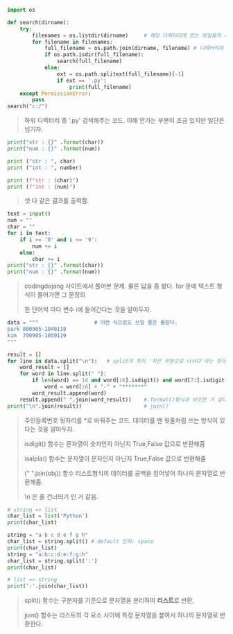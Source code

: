 ```python
import os

def search(dirname):
    try:
        filenames = os.listdir(dirname)		# 해당 디렉터리에 있는 파일들의 리스트를 구함
        for filename in filenames:
            full_filename = os.path.join(dirname, filename)	# 디렉터리와 파일 이름을 이어줌.
            if os.path.isdir(full_filename):
                search(full_filename)
            else:
                ext = os.path.splitext(full_filename)[-1]
                if ext == '.py':
                    print(full_filename)
    except PermissionError:
        pass
search("c:/")
```

> 하위 디렉터리 중 '.py' 검색해주는 코드. 이해 안가는 부분이 조금 있지만 일단은 넘기자.

```python
print("str : {}" .format(char))
print("num : {}" .format(num))

print ("str : ", char)
print ("int : ", number)

print (f"str : {char}")
print (f"int : {num}")
```

> 셋 다 같은 결과를 출력함.

```python
text = input()
num = ""
char = ""
for i in text:
    if i >= '0' and i <= '9':
        num += i
    else:
        char += i
print("str : {}" .format(char))
print("num : {}" .format(num))
```

> codingdojang 사이트에서 풀어본 문제. 물론 답을 좀 봤다. for 문에 텍스트 형식이 들어가면 그 문장의 
>
> 한 단어씩 마다 변수 i에 들어간다는 것을 알아두자.

```python
data = """					# 이런 식으로도 쓰일 줄은 몰랐다.
park 800905-1049118
kim  700905-1059119
"""

result = []
for line in data.split("\n"):	# split의 뜻이 '작은 부분으로 나뉘다'라는 뜻이다.리스트 형식 반환.
    word_result = []
    for word in line.split(" "):
        if len(word) == 14 and word[:6].isdigit() and word[7:].isdigit():
            word = word[:6] + "-" + "*******"
        word_result.append(word)
    result.append(" ".join(word_result))	#.format()형식과 비슷한 거 같다.
print("\n".join(result))					# join()
```

> 주민등록번호 뒷자리를 *로 바꿔주는 코드. 데이터를 맨 윗줄처럼 쓰는 방식이 있다는 것을 알아두자.
>
> isdigit() 함수는 문자열이 숫자인지 아닌지 True,False 값으로 반환해줌
>
> isalpla() 함수는 문자열이 문자인지 아닌지 True,False 값으로 반환해줌
>
> (" ".join(obj)) 함수 리스트형식의 데이터를 공백을 집어넣어 하나의 문자열로 반환해줌. 
>
> \n 은 줄 건너띄기 인 거 같음.

```python
# string => list
char_list = list('Python')
print(char_list)

string = "a b c d e f g h"
char_list = string.split() # default 인자: space
print(char_list)
string = "a:b:c:d:e:f:g:h"
char_list = string.split(':')
print(char_list)

# list => string
print(':'.join(char_list))
```

> split() 함수는 구분자를 기준으로 문자열을 분리하여 **리스트**로 반환,
>
> join() 함수는 리스트의 각 요소 사이에 특정 문자열을 붙여서 하나의 문자열로 반환한다.
